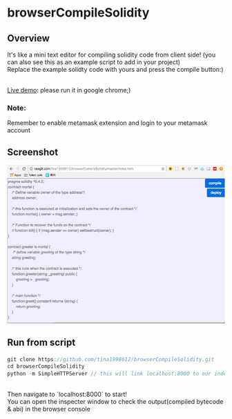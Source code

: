 # browserCompileSolidity

## Overview
It's like a mini text editor for compiling solidity code from client side! (you can also see this as an example script to add in your project)<br>
Replace the example solidty code with yours and press the compile button:)<br><br>

[Live demo](http://rawgit.com/tina1998612/browserCompileSolidity/master/index.html): please run it in google chrome;)

### Note:
Remember to enable metamask extension and login to your metamask account  

## Screenshot
![demo img](img/demo.png)

## Run from script
```javascript
git clone https://github.com/tina1998612/browserCompileSolidity.git
cd browserCompileSolidity
python -m SimpleHTTPServer // this will link localhost:8000 to our index.html
```
<br>
Then navigate to `localhost:8000` to start!<br>
You can open the inspecter window to check the output(compiled bytecode & abi) in the browser console
